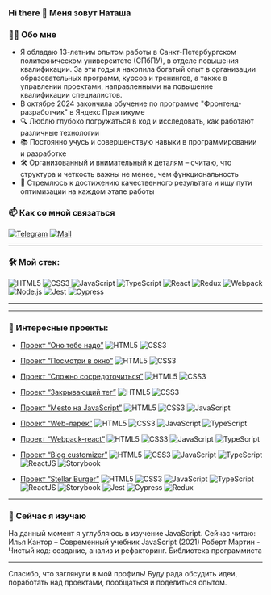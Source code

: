 ### Hi there 👋 Меня зовут Наташа

### 👩‍💻 Обо мне
- Я обладаю 13-летним опытом работы в Санкт-Петербургском политехническом университете (СПбПУ), в отделе повышения квалификации. За эти годы я накопила богатый опыт в организации образовательных программ, курсов и тренингов, а также в управлении проектами, направленными на повышение квалификации специалистов.
- В октябре 2024 закончила обучение по программе "Фронтенд-разработчик" в Яндекс Практикуме
- 🔍 Люблю глубоко погружаться в код и исследовать, как работают различные технологии
- 📚 Постоянно учусь и совершенствую навыки в программировании и разработке
- 🛠️ Организованный и внимательный к деталям – считаю, что структура и четкость важны не менее, чем функциональность
- 🎯 Стремлюсь к достижению качественного результата и ищу пути оптимизации на каждом этапе работы


### 📫 Как со мной связаться

[![Telegram](https://img.shields.io/badge/Telegram-orange?logo=telegram&logoColor=white)](https://t.me/aldizza) [![Mail](https://img.shields.io/badge/Email-red?logo=gmail&logoColor=white)](mailto:aldizza@yandex.ru)

---

### &#128736; Мой стек:
![HTML5](https://img.shields.io/badge/html5-%23E34F26.svg?style=for-the-badge&logo=html5&logoColor=white)
![CSS3](https://img.shields.io/badge/css3-%231572B6.svg?style=for-the-badge&logo=css3&logoColor=white)
![JavaScript](https://img.shields.io/badge/javascript-%23323330.svg?style=for-the-badge&logo=javascript&logoColor=%23F7DF1E)
![TypeScript](https://img.shields.io/badge/typescript-%23007ACC.svg?style=for-the-badge&logo=typescript&logoColor=white)
![React](https://img.shields.io/badge/react-%2320232a.svg?style=for-the-badge&logo=react&logoColor=%2361DAFB)
![Redux](https://img.shields.io/badge/redux-%23593d88.svg?style=for-the-badge&logo=redux&logoColor=white)
![Webpack](https://img.shields.io/badge/webpack-%238DD6F9.svg?style=for-the-badge&logo=webpack&logoColor=black)
![Node.js](https://img.shields.io/badge/Node.js-%2343853D.svg?style=for-the-badge&logo=node.js&logoColor=white)
![Jest](https://img.shields.io/badge/jest-%23C21325.svg?style=for-the-badge&logo=jest&logoColor=white)
![Cypress](https://img.shields.io/badge/cypress-%2317202C.svg?style=for-the-badge&logo=cypress&logoColor=white)

---
---

### 🚀 Интересные проекты:

- [Проект “Оно тебе надо”](https://github.com/aldizza/ono-tebe-nado) <img src="https://img.shields.io/badge/HTML5-gray?logo=html5&logoColor=white" alt="HTML5" title="HTML5"/> <img src="https://img.shields.io/badge/CSS3-gray?logo=css3&logoColor=white" alt="CSS3" title="CSS3"/>

- [Проект “Посмотри в окно”](https://github.com/aldizza/posmotri_v_okno) <img src="https://img.shields.io/badge/HTML5-gray?logo=html5&logoColor=white" alt="HTML5" title="HTML5"/> <img src="https://img.shields.io/badge/CSS3-gray?logo=css3&logoColor=white" alt="CSS3" title="CSS3"/>

- [Проект “Сложно сосредоточиться”](https://github.com/aldizza/slozhno-sosredotochitsya) <img src="https://img.shields.io/badge/HTML5-gray?logo=html5&logoColor=white" alt="HTML5" title="HTML5"/> <img src="https://img.shields.io/badge/CSS3-gray?logo=css3&logoColor=white" alt="CSS3" title="CSS3"/>

- [Проект “Закрывающий тег”](https://github.com/aldizza/zakrivayuschiy-teg-f) <img src="https://img.shields.io/badge/HTML5-gray?logo=html5&logoColor=white" alt="HTML5" title="HTML5"/> <img src="https://img.shields.io/badge/CSS3-gray?logo=css3&logoColor=white" alt="CSS3" title="CSS3"/>

- [Проект “Mesto на JavaScript”](https://github.com/aldizza/mesto-project-ff) <img src="https://img.shields.io/badge/HTML5-gray?logo=html5&logoColor=white" alt="HTML5" title="HTML5"/> <img src="https://img.shields.io/badge/CSS3-gray?logo=css3&logoColor=white" alt="CSS3" title="CSS3"/> <img src="https://img.shields.io/badge/JavaScript-gray?logo=javascript&logoColor=white" alt="JavaScript" title="JavaScript"/>

- [Проект “Web-ларек”](https://github.com/aldizza/web-larek-frontend) <img src="https://img.shields.io/badge/HTML5-gray?logo=html5&logoColor=white" alt="HTML5" title="HTML5"/> <img src="https://img.shields.io/badge/CSS3-gray?logo=css3&logoColor=white" alt="CSS3" title="CSS3"/> <img src="https://img.shields.io/badge/JavaScript-gray?logo=javascript&logoColor=white" alt="JavaScript" title="JavaScript"/> <img src="https://img.shields.io/badge/TypeScript-gray?logo=typescript&logoColor=white" alt="TypeScript" title="TypeScript"/>

- [Проект “Webpack-react”](https://github.com/aldizza/webpack-react) <img src="https://img.shields.io/badge/HTML5-gray?logo=html5&logoColor=white" alt="HTML5" title="HTML5"/> <img src="https://img.shields.io/badge/CSS3-gray?logo=css3&logoColor=white" alt="CSS3" title="CSS3"/> <img src="https://img.shields.io/badge/JavaScript-gray?logo=javascript&logoColor=white" alt="JavaScript" title="JavaScript"/> <img src="https://img.shields.io/badge/TypeScript-gray?logo=typescript&logoColor=white" alt="TypeScript" title="TypeScript"/>

- [Проект “Blog customizer”](https://github.com/aldizza/blog-customizer) <img src="https://img.shields.io/badge/HTML5-gray?logo=html5&logoColor=white" alt="HTML5" title="HTML5"/> <img src="https://img.shields.io/badge/CSS3-gray?logo=css3&logoColor=white" alt="CSS3" title="CSS3"/> <img src="https://img.shields.io/badge/JavaScript-gray?logo=javascript&logoColor=white" alt="JavaScript" title="JavaScript"/> <img src="https://img.shields.io/badge/TypeScript-gray?logo=typescript&logoColor=white" alt="TypeScript" title="TypeScript"/> <img src="https://img.shields.io/badge/ReactJS-gray?logo=react&logoColor=white" alt="ReactJS" title="ReactJS"/> <img src="https://img.shields.io/badge/Storybook-gray?logo=storybook&logoColor=white" alt="Storybook" title="Storybook"/>

- [Проект “Stellar Burger”](https://github.com/aldizza/stellar-burgers) <img src="https://img.shields.io/badge/HTML5-gray?logo=html5&logoColor=white" alt="HTML5" title="HTML5"/> <img src="https://img.shields.io/badge/CSS3-gray?logo=css3&logoColor=white" alt="CSS3" title="CSS3"/> <img src="https://img.shields.io/badge/JavaScript-gray?logo=javascript&logoColor=white" alt="JavaScript" title="JavaScript"/> <img src="https://img.shields.io/badge/TypeScript-gray?logo=typescript&logoColor=white" alt="TypeScript" title="TypeScript"/> <img src="https://img.shields.io/badge/ReactJS-gray?logo=react&logoColor=white" alt="ReactJS" title="ReactJS"/> <img src="https://img.shields.io/badge/Storybook-gray?logo=storybook&logoColor=white" alt="Storybook" title="Storybook"/> <img src="https://img.shields.io/badge/Jest-gray?logo=jest&logoColor=white" alt="Jest" title="Jest"/> <img src="https://img.shields.io/badge/Cypress-gray?logo=cypress&logoColor=white" alt="Cypress" title="Cypress"/> <img src="https://img.shields.io/badge/Redux-gray?logo=redux&logoColor=white" alt="Redux" title="Redux"/>



---

### 🌱 Сейчас я изучаю
На данный момент я углубляюсь в изучение JavaScript.
Сейчас читаю: 
Илья Кантор – Современный учебник JavaScript (2021)
Роберт Мартин - Чистый код: создание, анализ и рефакторинг. Библиотека программиста

---

Спасибо, что заглянули в мой профиль! Буду рада обсудить идеи, поработать над проектами, пообщаться и поделиться опытом.

